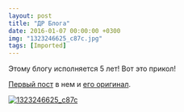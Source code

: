 ```yaml
---
layout: post
title: "ДР Блога"
date: 2016-01-07 00:00:00 +0300
img: "1323246625_c87c.jpg"
tags: [Imported]
---
```


Этому блогу исполняется 5 лет! Вот это прикол!

[Первый пост](https://blog.alexeyev.me/2011/01/ya-obitayu-i-v-seti/ "Я обитаю и в сети") в нем и [его оригинал](http://vlaim.tumblr.com/post/2638043916/%D1%8F-%D0%BE%D0%B1%D0%B8%D1%82%D0%B0%D1%8E-%D0%B8-%D0%B2-%D1%81%D0%B5%D1%82%D0%B8).

[![1323246625_c87c](/blog/assets/img/1323246625_c87c.jpg)](/blog/assets/img/1323246625_c87c.jpg)
